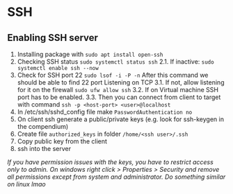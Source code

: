 # SSH

## Enabling SSH server

1. Installing package with 
    `sudo apt install open-ssh`
2. Checking SSH status
    `sudo systemctl status ssh`
    2.1. If inactive:
        `sudo systemctl enable ssh --now`
3. Check for SSH port 22
    `sudo lsof -i -P -n`
After this command we should be able to find 22 port Listening on TCP
    3.1. If not, allow listening for it on the firewall
        `sudo ufw allow ssh`
    3.2. If on Virtual machine SSH port has to be enabled. 
    3.3. Then you can connect from client to target with command
        `ssh -p <host-port> <user>@localhost`
4. In /etc/ssh/sshd_config file make `PasswordAuthentication no`
5. On client ssh generate a public/private keys (e.g. look for ssh-keygen in the compendium)
6. Create file `authorized_keys` in folder `/home/<ssh user>/.ssh`
7. Copy public key from the client
8. ssh into the server 

*If you have permission issues with the keys, you have to restrict access only to admin. On windows right click > Properties > Security and remove all permissions except from system and administrator. Do something similar on linux lmao*